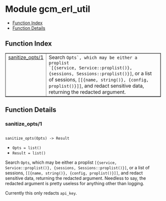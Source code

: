 

# Module gcm_erl_util #
* [Function Index](#index)
* [Function Details](#functions)

<a name="index"></a>

## Function Index ##


<table width="100%" border="1" cellspacing="0" cellpadding="2" summary="function index"><tr><td valign="top"><a href="#sanitize_opts-1">sanitize_opts/1</a></td><td>Search <code>Opts`, which may be either a proplist
`[{service, Service::proplist()}, {sessions, Sessions::proplist()}]</code>,
or a list of sessions, <code>[[{name, string()}, {config, proplist()}]]</code>,
and redact sensitive data, returning the redacted argument.</td></tr></table>


<a name="functions"></a>

## Function Details ##

<a name="sanitize_opts-1"></a>

### sanitize_opts/1 ###

<pre><code>
sanitize_opts(Opts) -&gt; Result
</code></pre>

<ul class="definitions"><li><code>Opts = list()</code></li><li><code>Result = list()</code></li></ul>

Search `Opts`, which may be either a proplist
`[{service, Service::proplist()}, {sessions, Sessions::proplist()}]`,
or a list of sessions, `[[{name, string()}, {config, proplist()}]]`,
and redact sensitive data, returning the redacted argument.
Needless to say, the redacted argument is pretty useless for
anything other than logging.

Currently this only redacts `api_key`.

